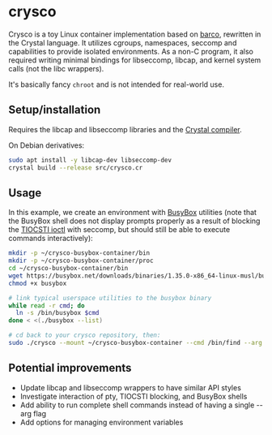 # crysco

Crysco is a toy Linux container implementation based on [barco](https://github.com/lucavallin/barco), rewritten in the Crystal language. It utilizes cgroups, namespaces, seccomp and capabilities to provide isolated environments. As a non-C program, it also required writing minimal bindings for libseccomp, libcap, and kernel system calls (not the libc wrappers).

It's basically fancy `chroot` and is not intended for real-world use.

## Setup/installation

Requires the libcap and libseccomp libraries and the [Crystal compiler](https://crystal-lang.org/install/).

On Debian derivatives:
```bash
sudo apt install -y libcap-dev libseccomp-dev
crystal build --release src/crysco.cr
```

## Usage

In this example, we create an environment with [BusyBox](https://en.wikipedia.org/wiki/BusyBox) utilities (note that the BusyBox shell does not display prompts properly as a result of blocking the [TIOCSTI ioctl](https://isopenbsdsecu.re/mitigations/tiocsti/) with seccomp, but should still be able to execute commands interactively):

```bash
mkdir -p ~/crysco-busybox-container/bin
mkdir -p ~/crysco-busybox-container/proc
cd ~/crysco-busybox-container/bin
wget https://busybox.net/downloads/binaries/1.35.0-x86_64-linux-musl/busybox
chmod +x busybox

# link typical userspace utilities to the busybox binary
while read -r cmd; do
  ln -s /bin/busybox $cmd
done < <(./busybox --list)

# cd back to your crysco repository, then:
sudo ./crysco --mount ~/crysco-busybox-container --cmd /bin/find --arg /
```

## Potential improvements

 * Update libcap and libseccomp wrappers to have similar API styles
 * Investigate interaction of pty, TIOCSTI blocking, and BusyBox shells
 * Add ability to run complete shell commands instead of having a single --arg flag
 * Add options for managing environment variables
